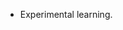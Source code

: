 - Experimental learning.
<!---
qinqham/qinqham is a ✨ special ✨ repository because its `README.md` (this file) appears on your GitHub profile.
You can click the Preview link to take a look at your changes.
--->
